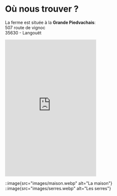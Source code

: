  # Où nous trouver ?

La ferme est située à la **Grande Piedvachais**:\
507 route de vignoc\
35630 - Langouët

<iframe
    src="https://www.google.com/maps/embed?pb=!1m18!1m12!1m3!1d2656.6695490537336!2d-1.8149741!3d48.2514883!2m3!1f0!2f0!3f0!3m2!1i1024!2i768!4f13.1!3m3!1m2!1s0x480eef101f8bad59%3A0xeafcc88b6dc8b5b1!2sPaillechoux!5e0!3m2!1sfr!2sfr!4v1696003800238!5m2!1sfr!2sfr"
    height="450"
    style="border: 0"
    allowfullscreen="true"
    loading="lazy"
    referrerpolicy="no-referrer-when-downgrade"
></iframe>


::image{src="images/maison.webp" alt="La maison"}
::image{src="images/serres.webp" alt="Les serres"}